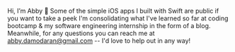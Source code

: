Hi, I’m Abby 👋 
Some of the simple iOS apps I built with Swift are public if you want to take a peek
I'm consolidating what I've learned so far at coding bootcamp & my software engineering internship in the form of a blog. Meanwhile, for any questions you can reach me at abby.damodaran@gmail.com -- I'd love to help out in any way!

<!---
AbbyDamodaran/AbbyDamodaran is a ✨ special ✨ repository because its `README.md` (this file) appears on your GitHub profile.
You can click the Preview link to take a look at your changes.
--->

